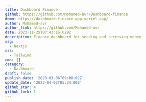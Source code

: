 ```yaml
---
title: Dashboard Finance
github: https://github.com/Mohamed-avr/Dashboard-finance
demo: https://dashboard-finance-app.vercel.app/
author: Mohamed-avr
author_link: https://github.com/Mohamed-avr
date: 2023-11-29T07:43:16.029Z
description: Finance dashboard for sending and receiving money
ssg:
  - Nextjs
css:
  - Tailwind
cms: []
category:
  - Dashboard
draft: false
publish_date: '2023-03-06T09:08:02Z'
update_date: '2023-04-02T05:34:00Z'
github_star: 4
github_fork: 1
---
```

